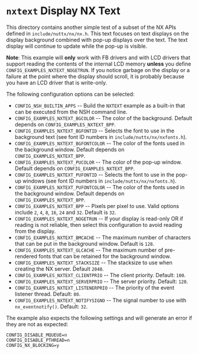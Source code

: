 `nxtext` Display NX Text
========================

This directory contains another simple test of a subset of the NX APIs
defined in `include/nuttx/nx/nx.h`. This text focuses on text displays
on the display background combined with pop-up displays over the text.
The text display will continue to update while the pop-up is visible.

**Note**: This example will **only** work with FB drivers and with LCD
drivers that support reading the contents of the internal LCD memory
**unless** you define `CONFIG_EXAMPLES_NXTEXT_NOGETRUN`. If you notice
garbage on the display or a failure at the point where the display
should scroll, it is probably because you have an LCD driver that is
write-only.

The following configuration options can be selected:

-   `CONFIG_NSH_BUILTIN_APPS` -- Build the `NXTEXT` example as a
    built-in that can be executed from the NSH command line.
-   `CONFIG_EXAMPLES_NXTEXT_BGCOLOR` -- The color of the background.
    Default depends on `CONFIG_EXAMPLES_NXTEXT_BPP`.
-   `CONFIG_EXAMPLES_NXTEXT_BGFONTID` -- Selects the font to use in the
    background text (see font ID numbers in
    `include/nuttx/nx/nxfonts.h`).
-   `CONFIG_EXAMPLES_NXTEXT_BGFONTCOLOR` -- The color of the fonts used
    in the background window. Default depends on
    `CONFIG_EXAMPLES_NXTEXT_BPP`.
-   `CONFIG_EXAMPLES_NXTEXT_PUCOLOR` -- The color of the pop-up window.
    Default depends on `CONFIG_EXAMPLES_NXTEXT_BPP`.
-   `CONFIG_EXAMPLES_NXTEXT_PUFONTID` -- Selects the font to use in the
    pop-up windows (see font ID numbers in
    `include/nuttx/nx/nxfonts.h`).
-   `CONFIG_EXAMPLES_NXTEXT_PUFONTCOLOR` -- The color of the fonts used
    in the background window. Default depends on
    `CONFIG_EXAMPLES_NXTEXT_BPP`.
-   `CONFIG_EXAMPLES_NXTEXT_BPP` -- Pixels per pixel to use. Valid
    options include `2`, `4`, `8`, `16`, `24` and `32`. Default is `32`.
-   `CONFIG_EXAMPLES_NXTEXT_NOGETRUN` -- If your display is read-only OR
    if reading is not reliable, then select this configuration to avoid
    reading from the display.
-   `CONFIG_EXAMPLES_NXTEXT_BMCACHE` -- The maximum number of characters
    that can be put in the background window. Default is `128`.
-   `CONFIG_EXAMPLES_NXTEXT_GLCACHE` -- The maximum number of
    pre-rendered fonts that can be retained for the background window.
-   `CONFIG_EXAMPLES_NXTEXT_STACKSIZE` -- The stacksize to use when
    creating the NX server. Default `2048`.
-   `CONFIG_EXAMPLES_NXTEXT_CLIENTPRIO` -- The client priority. Default:
    `100`.
-   `CONFIG_EXAMPLES_NXTEXT_SERVERPRIO` -- The server priority. Default:
    `120`.
-   `CONFIG_EXAMPLES_NXTEXT_LISTENERPRIO` -- The priority of the event
    listener thread. Default: `80`.
-   `CONFIG_EXAMPLES_NXTEXT_NOTIFYSIGNO` -- The signal number to use
    with `nx_eventnotify()`. Default: `32`.

The example also expects the following settings and will generate an
error if they are not as expected:

    CONFIG_DISABLE_MQUEUE=n
    CONFIG_DISABLE_PTHREAD=n
    CONFIG_NX_BLOCKING=y
